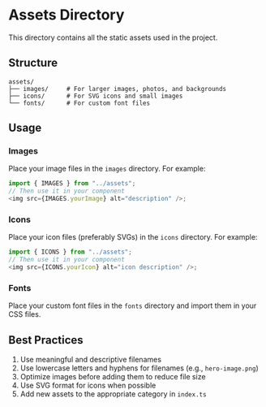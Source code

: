 # Assets Directory

This directory contains all the static assets used in the project.

## Structure

```
assets/
├── images/     # For larger images, photos, and backgrounds
├── icons/      # For SVG icons and small images
└── fonts/      # For custom font files
```

## Usage

### Images

Place your image files in the `images` directory. For example:

```typescript
import { IMAGES } from "../assets";
// Then use it in your component
<img src={IMAGES.yourImage} alt="description" />;
```

### Icons

Place your icon files (preferably SVGs) in the `icons` directory. For example:

```typescript
import { ICONS } from "../assets";
// Then use it in your component
<img src={ICONS.yourIcon} alt="icon description" />;
```

### Fonts

Place your custom font files in the `fonts` directory and import them in your CSS files.

## Best Practices

1. Use meaningful and descriptive filenames
2. Use lowercase letters and hyphens for filenames (e.g., `hero-image.png`)
3. Optimize images before adding them to reduce file size
4. Use SVG format for icons when possible
5. Add new assets to the appropriate category in `index.ts`
